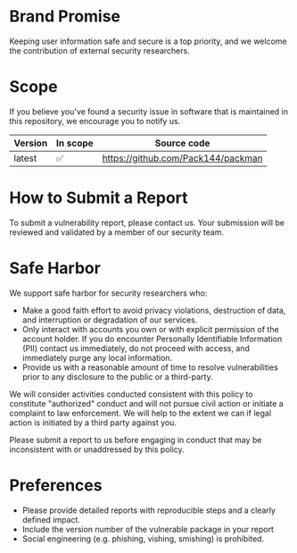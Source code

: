 # Brand Promise

Keeping user information safe and secure is a top priority, and we welcome the contribution of external security researchers.

# Scope

If you believe you've found a security issue in software that is maintained in this repository, we encourage you to notify us.

| Version | In scope | Source code |
| ------- | -------- | ----------- |
| latest  | ✅ | https://github.com/Pack144/packman |

# How to Submit a Report

To submit a vulnerability report, please contact us. Your submission will be reviewed and validated by a member of our security team.

# Safe Harbor

We support safe harbor for security researchers who:

* Make a good faith effort to avoid privacy violations, destruction of data, and interruption or degradation of our services.
* Only interact with accounts you own or with explicit permission of the account holder. If you do encounter Personally Identifiable Information (PII) contact us immediately, do not proceed with access, and immediately purge any local information.
* Provide us with a reasonable amount of time to resolve vulnerabilities prior to any disclosure to the public or a third-party.

We will consider activities conducted consistent with this policy to constitute "authorized" conduct and will not pursue civil action or initiate a complaint to law enforcement. We will help to the extent we can if legal action is initiated by a third party against you.

Please submit a report to us before engaging in conduct that may be inconsistent with or unaddressed by this policy.

# Preferences

* Please provide detailed reports with reproducible steps and a clearly defined impact.
* Include the version number of the vulnerable package in your report
* Social engineering (e.g. phishing, vishing, smishing) is prohibited.
